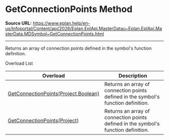 # GetConnectionPoints Method

**Source URL:** https://www.eplan.help/en-us/Infoportal/Content/api/2026/Eplan.EplApi.MasterDatau~Eplan.EplApi.MasterData.MDSymbol~GetConnectionPoints.html

---

Returns an array of connection points defined in the symbol's function definition.

Overload List

| Overload | Description |
| --- | --- |
| [GetConnectionPoints(Project,Boolean)](Eplan.EplApi.MasterDatau~Eplan.EplApi.MasterData.MDSymbol~GetConnectionPoints(Project,Boolean).html) | Returns an array of connection points defined in the symbol's function definition. |
| [GetConnectionPoints(Project)](Eplan.EplApi.MasterDatau~Eplan.EplApi.MasterData.MDSymbol~GetConnectionPoints(Project).html) | Returns an array of connection points defined in the symbol's function definition. |
